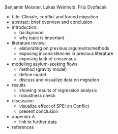 Benjamin Meixner, Lukas Weinhold, Filip Dvofacek

- title: Climate, conflict and forced migration
- abstract: brief overview and conclusion
- introduction:
	- background
	- why topic is important
- literature review:
	- elaborating on previous arguments/methods
	- exposing inconsistencies in previous literature
	- exposing lack of consensus
- modelling asylum-seeking flows
	- method (gravity model)
	- define model
	- discuss and visualize data on migration
- results
	- showing results of regression analysis
	- robustness check
- discussion
	- visualize effect of SPEI on Conflict
	- present conclusion
- appendix A
	- link to further data
- references